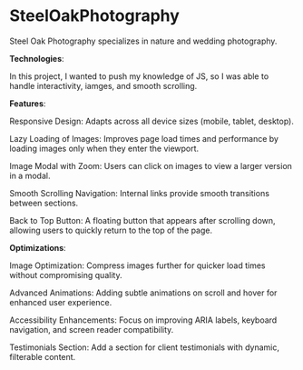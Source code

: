 # SteelOakPhotography
Steel Oak Photography specializes in nature and wedding photography. 

**Technologies**:

In this project, I wanted to push my knowledge of JS, so I was able to handle interactivity, iamges, and smooth scrolling.


**Features**:

Responsive Design: Adapts across all device sizes (mobile, tablet, desktop).

Lazy Loading of Images: Improves page load times and performance by loading images only when they enter the viewport.

Image Modal with Zoom: Users can click on images to view a larger version in a modal.

Smooth Scrolling Navigation: Internal links provide smooth transitions between sections.

Back to Top Button: A floating button that appears after scrolling down, allowing users to quickly return to the top of the page.



**Optimizations**:

Image Optimization: Compress images further for quicker load times without compromising quality.

Advanced Animations: Adding subtle animations on scroll and hover for enhanced user experience.

Accessibility Enhancements: Focus on improving ARIA labels, keyboard navigation, and screen reader compatibility.

Testimonials Section: Add a section for client testimonials with dynamic, filterable content.
